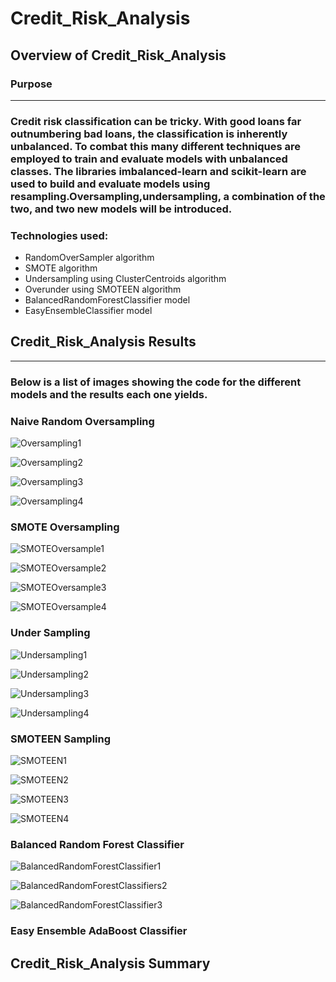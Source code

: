 # Credit_Risk_Analysis

## Overview of Credit_Risk_Analysis
### Purpose
___

### Credit risk classification can be tricky. With good loans far outnumbering bad loans, the classification is inherently unbalanced. To combat this many different techniques are employed to train and evaluate models with unbalanced classes. The libraries imbalanced-learn and scikit-learn are used to build and evaluate models using resampling.Oversampling,undersampling, a combination of the two, and two new models will be introduced. 
### Technologies used:
  * RandomOverSampler algorithm
  * SMOTE algorithm
  * Undersampling using ClusterCentroids algorithm
  * Overunder using SMOTEEN algorithm
  * BalancedRandomForestClassifier model
  * EasyEnsembleClassifier model

## Credit_Risk_Analysis Results
___
### Below is a list of images showing the code for the different models and the results each one yields.
### Naive Random Oversampling

![Oversampling1](https://user-images.githubusercontent.com/89947873/153102368-0d7e6bbc-77d9-4fb9-a16f-3ad83fe0e0c2.png)

![Oversampling2](https://user-images.githubusercontent.com/89947873/153102378-84bb8051-7e33-41d1-b3b6-c148e49285af.png)

![Oversampling3](https://user-images.githubusercontent.com/89947873/153102383-6e196e8f-211c-4c5b-875c-1b8a38a04a42.png)

![Oversampling4](https://user-images.githubusercontent.com/89947873/153102389-35a94c74-150e-48a7-a1e2-b3974f1b7e50.png)

### SMOTE Oversampling

![SMOTEOversample1](https://user-images.githubusercontent.com/89947873/153103002-beab3fb3-18d5-4640-926a-5392a8ffe305.png)

![SMOTEOversample2](https://user-images.githubusercontent.com/89947873/153103009-9df26fb3-afa4-4414-9a5e-db7cd5e90810.png)

![SMOTEOversample3](https://user-images.githubusercontent.com/89947873/153103016-848c23e7-60d2-46bf-a48c-2bfa72e67a7c.png)

![SMOTEOversample4](https://user-images.githubusercontent.com/89947873/153103030-cab6e60d-4637-4d48-b112-e65d63e7ff9d.png)

### Under Sampling

![Undersampling1](https://user-images.githubusercontent.com/89947873/153103514-02c8ee70-691e-40c3-a306-5a90472f7358.png)

![Undersampling2](https://user-images.githubusercontent.com/89947873/153103524-9247f080-ddd3-4222-89c5-d3de9d7992fe.png)

![Undersampling3](https://user-images.githubusercontent.com/89947873/153103531-a7b9d39d-b972-41cf-ab52-4e77d6d3b866.png)

![Undersampling4](https://user-images.githubusercontent.com/89947873/153103539-0e1624db-a0cc-4556-b4ee-7bf102e0abd8.png)

### SMOTEEN Sampling

![SMOTEEN1](https://user-images.githubusercontent.com/89947873/153103866-d47f253d-d894-42b5-b6fc-6d2631fb62bc.png)

![SMOTEEN2](https://user-images.githubusercontent.com/89947873/153103873-d8be7a3c-5d7d-444d-8b31-7a16ac54d4f2.png)

![SMOTEEN3](https://user-images.githubusercontent.com/89947873/153103878-367e43c9-86ba-46d9-9768-68a842cb9a1a.png)

![SMOTEEN4](https://user-images.githubusercontent.com/89947873/153103882-31c20520-cd44-4832-a700-0908fb182429.png)

### Balanced Random Forest Classifier

![BalancedRandomForestClassifier1](https://user-images.githubusercontent.com/89947873/153104247-77b6e98f-4ac0-4473-8cdd-ce5ed14a9e64.png)

![BalancedRandomForestClassifiers2](https://user-images.githubusercontent.com/89947873/153104261-c84123e1-fcda-4e7c-a9d8-416a9f1f2da9.png)

![BalancedRandomForestClassifier3](https://user-images.githubusercontent.com/89947873/153104266-547bc974-0810-4a0c-ad63-5e9809dcad2a.png)

### Easy Ensemble AdaBoost Classifier

## Credit_Risk_Analysis Summary
### 
